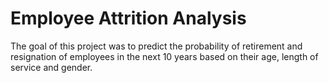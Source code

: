 # Employee Attrition Analysis

The goal of this project was to predict the probability of retirement and resignation of employees in the next 10 years based on their age, length of service and gender.
